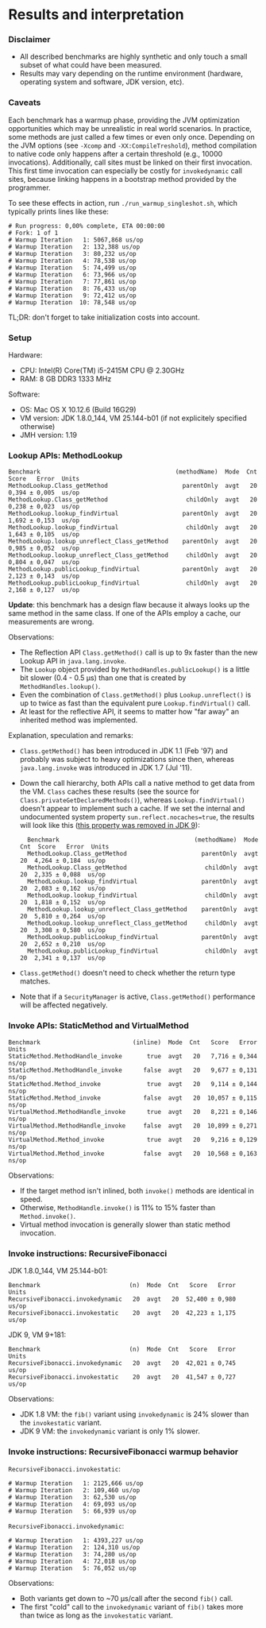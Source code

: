 # Results and interpretation

### Disclaimer

* All described benchmarks are highly synthetic and only touch a small subset of what could have been measured.
* Results may vary depending on the runtime environment (hardware, operating system and software, JDK version, etc).

### Caveats

Each benchmark has a warmup phase, providing the JVM optimization opportunities which may be unrealistic in real
world scenarios. In practice, some methods are just called a few times or even only once. Depending on the JVM options
(see `-Xcomp` and `-XX:CompileTreshold`), method compilation to native code only happens after a certain threshold
(e.g., 10000 invocations). Additionally, call sites must be linked on their first invocation. This first time
invocation can especially be costly for `invokedynamic` call sites, because linking happens in a bootstrap method
provided by the programmer.

To see these effects in action, run `./run_warmup_singleshot.sh`, which typically prints lines like these:

    # Run progress: 0,00% complete, ETA 00:00:00
    # Fork: 1 of 1
    # Warmup Iteration   1: 5067,868 us/op
    # Warmup Iteration   2: 132,388 us/op
    # Warmup Iteration   3: 80,232 us/op
    # Warmup Iteration   4: 78,538 us/op
    # Warmup Iteration   5: 74,499 us/op
    # Warmup Iteration   6: 73,966 us/op
    # Warmup Iteration   7: 77,861 us/op
    # Warmup Iteration   8: 76,433 us/op
    # Warmup Iteration   9: 72,412 us/op
    # Warmup Iteration  10: 78,548 us/op


TL;DR: don't forget to take initialization costs into account.

### Setup

Hardware:
- CPU: Intel(R) Core(TM) i5-2415M CPU @ 2.30GHz
- RAM: 8 GB DDR3 1333 MHz

Software:
- OS: Mac OS X 10.12.6 (Build 16G29)
- VM version: JDK 1.8.0_144, VM 25.144-b01 (if not explicitely specified otherwise)
- JMH version: 1.19


### Lookup APIs: MethodLookup

    Benchmark                                      (methodName)  Mode  Cnt  Score   Error  Units
    MethodLookup.Class_getMethod                     parentOnly  avgt   20  0,394 ± 0,005  us/op
    MethodLookup.Class_getMethod                      childOnly  avgt   20  0,238 ± 0,023  us/op
    MethodLookup.lookup_findVirtual                  parentOnly  avgt   20  1,692 ± 0,153  us/op
    MethodLookup.lookup_findVirtual                   childOnly  avgt   20  1,643 ± 0,105  us/op
    MethodLookup.lookup_unreflect_Class_getMethod    parentOnly  avgt   20  0,985 ± 0,052  us/op
    MethodLookup.lookup_unreflect_Class_getMethod     childOnly  avgt   20  0,804 ± 0,047  us/op
    MethodLookup.publicLookup_findVirtual            parentOnly  avgt   20  2,123 ± 0,143  us/op
    MethodLookup.publicLookup_findVirtual             childOnly  avgt   20  2,168 ± 0,127  us/op

**Update**: this benchmark has a design flaw because it always looks up the same method in the same class.
If one of the APIs employ a cache, our measurements are wrong.

Observations:

* The Reflection API `Class.getMethod()` call is up to 9x faster than the new Lookup API in `java.lang.invoke`.
* The `Lookup` object provided by `MethodHandles.publicLookup()` is a little bit slower (0.4 - 0.5 µs) than one
  that is created by `MethodHandles.lookup()`.
* Even the combination of `Class.getMethod()` plus `Lookup.unreflect()` is up to twice as fast than the equivalent
  pure `Lookup.findVirtual()` call.
* At least for the reflective API, it seems to matter how "far away" an inherited method was implemented.

Explanation, speculation and remarks:

* `Class.getMethod()` has been introduced in JDK 1.1 (Feb '97) and probably was subject to heavy optimizations
  since then, whereas `java.lang.invoke` was introduced in JDK 1.7 (Jul '11).
* Down the call hierarchy, both APIs call a native method to get data from the VM. `Class` caches these results
  (see the source for `Class.privateGetDeclaredMethods()`), whereas `Lookup.findVirtual()` doesn't appear to
  implement such a cache. If we set the internal and undocumented system property `sun.reflect.nocaches=true`,
  the results will look like this ([this property was removed in JDK 9][JDK-8169880]):

        Benchmark                                      (methodName)  Mode  Cnt  Score   Error  Units
        MethodLookup.Class_getMethod                     parentOnly  avgt   20  4,264 ± 0,184  us/op
        MethodLookup.Class_getMethod                      childOnly  avgt   20  2,335 ± 0,088  us/op
        MethodLookup.lookup_findVirtual                  parentOnly  avgt   20  2,083 ± 0,162  us/op
        MethodLookup.lookup_findVirtual                   childOnly  avgt   20  1,818 ± 0,152  us/op
        MethodLookup.lookup_unreflect_Class_getMethod    parentOnly  avgt   20  5,810 ± 0,264  us/op
        MethodLookup.lookup_unreflect_Class_getMethod     childOnly  avgt   20  3,308 ± 0,580  us/op
        MethodLookup.publicLookup_findVirtual            parentOnly  avgt   20  2,652 ± 0,210  us/op
        MethodLookup.publicLookup_findVirtual             childOnly  avgt   20  2,341 ± 0,137  us/op

* `Class.getMethod()` doesn't need to check whether the return type matches.
* Note that if a `SecurityManager` is active, `Class.getMethod()` performance will be affected negatively.

[JDK-8169880]: https://bugs.openjdk.java.net/browse/JDK-8169880


### Invoke APIs: StaticMethod and VirtualMethod

    Benchmark                          (inline)  Mode  Cnt   Score   Error  Units
    StaticMethod.MethodHandle_invoke       true  avgt   20   7,716 ± 0,344  ns/op
    StaticMethod.MethodHandle_invoke      false  avgt   20   9,677 ± 0,131  ns/op
    StaticMethod.Method_invoke             true  avgt   20   9,114 ± 0,144  ns/op
    StaticMethod.Method_invoke            false  avgt   20  10,057 ± 0,115  ns/op
    VirtualMethod.MethodHandle_invoke      true  avgt   20   8,221 ± 0,146  ns/op
    VirtualMethod.MethodHandle_invoke     false  avgt   20  10,899 ± 0,271  ns/op
    VirtualMethod.Method_invoke            true  avgt   20   9,216 ± 0,129  ns/op
    VirtualMethod.Method_invoke           false  avgt   20  10,568 ± 0,163  ns/op


Observations:

* If the target method isn't inlined, both `invoke()` methods are identical in speed.
* Otherwise, `MethodHandle.invoke()` is 11% to 15% faster than `Method.invoke()`.
* Virtual method invocation is generally slower than static method invocation.


### Invoke instructions: RecursiveFibonacci

JDK 1.8.0_144, VM 25.144-b01:

    Benchmark                         (n)  Mode  Cnt   Score   Error  Units
    RecursiveFibonacci.invokedynamic   20  avgt   20  52,400 ± 0,980  us/op
    RecursiveFibonacci.invokestatic    20  avgt   20  42,223 ± 1,175  us/op

JDK 9, VM 9+181:

    Benchmark                         (n)  Mode  Cnt   Score   Error  Units
    RecursiveFibonacci.invokedynamic   20  avgt   20  42,021 ± 0,745  us/op
    RecursiveFibonacci.invokestatic    20  avgt   20  41,547 ± 0,727  us/op


Observations:

* JDK 1.8 VM: the `fib()` variant using `invokedynamic` is 24% slower than the `invokestatic` variant.
* JDK 9 VM: the `invokedynamic` variant is only 1% slower.


### Invoke instructions: RecursiveFibonacci warmup behavior

`RecursiveFibonacci.invokestatic`:

    # Warmup Iteration   1: 2125,666 us/op
    # Warmup Iteration   2: 109,460 us/op
    # Warmup Iteration   3: 62,530 us/op
    # Warmup Iteration   4: 69,093 us/op
    # Warmup Iteration   5: 66,939 us/op

`RecursiveFibonacci.invokedynamic`:

    # Warmup Iteration   1: 4393,227 us/op
    # Warmup Iteration   2: 124,310 us/op
    # Warmup Iteration   3: 74,280 us/op
    # Warmup Iteration   4: 72,018 us/op
    # Warmup Iteration   5: 76,052 us/op


Observations:

* Both variants get down to ~70 µs/call after the second `fib()` call.
* The first "cold" call to the `invokedynamic` variant of `fib()` takes more than twice as long as
  the `invokestatic` variant.
